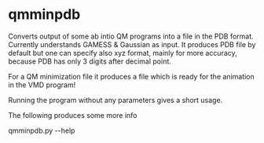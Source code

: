 # qmminpdb

Converts output of some ab intio QM programs into a file in the PDB format.
Currently understands GAMESS & Gaussian as input.  It produces PDB
file by default but one can specify also xyz format, mainly for more
accuracy, because PDB has only 3 digits after decimal point.

For a QM minimization file it produces a file which is ready for the animation
in the VMD program!

Running the program without any parameters gives a short usage.

The following produces some more info

qmminpdb.py --help 



